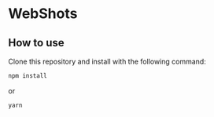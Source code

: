 # WebShots

## How to use

Clone this repository and install with the following command:

```bash
npm install 
```
or

```bash
yarn
```
